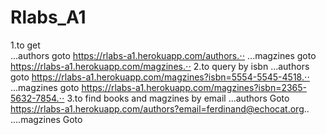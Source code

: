 # Rlabs_A1
1.to get  
...authors goto https://rlabs-a1.herokuapp.com/authors.⋅⋅
...magzines goto https://rlabs-a1.herokuapp.com/magzines.⋅⋅
2.to query by isbn
...authors goto https://rlabs-a1.herokuapp.com/magzines?isbn=5554-5545-4518.⋅⋅
...magzines goto https://rlabs-a1.herokuapp.com/magzines?isbn=2365-5632-7854.⋅⋅
3.to find books and magzines by email
...authors Goto https://rlabs-a1.herokuapp.com/authors?email=ferdinand@echocat.org..
....magzines Goto 
